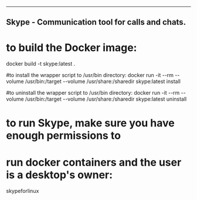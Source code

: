 -------
Skype - Communication tool for calls and chats.
-------

# to build the Docker image:
docker build -t skype:latest .

#to install the wrapper script to /usr/bin directory:
docker run -it --rm --volume /usr/bin:/target --volume /usr/share:/sharedir skype:latest install

#to uninstall the wrapper script to /usr/bin directory:
docker run -it --rm --volume /usr/bin:/target --volume /usr/share:/sharedir skype:latest uninstall

# to run Skype, make sure you have enough permissions to
# run docker containers and the user is a desktop's owner:
skypeforlinux

